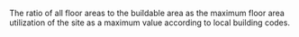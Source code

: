 The ratio of all floor areas to the buildable area as the maximum floor area utilization of the site as a maximum value according to local building codes.
